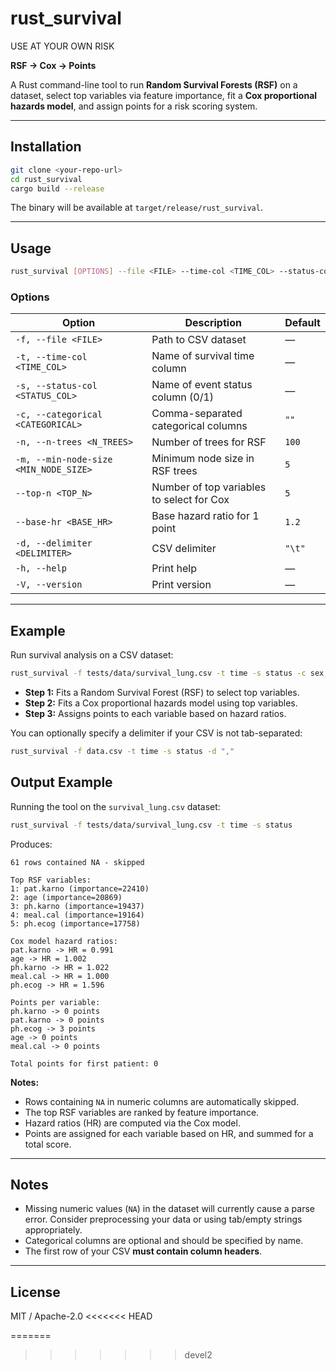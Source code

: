 # rust_survival

USE AT YOUR OWN RISK

**RSF → Cox → Points**  

A Rust command-line tool to run **Random Survival Forests (RSF)** on a dataset, select top variables via feature importance, fit a **Cox proportional hazards model**, and assign points for a risk scoring system.

---

## Installation

```bash
git clone <your-repo-url>
cd rust_survival
cargo build --release
```

The binary will be available at `target/release/rust_survival`.

---

## Usage

```bash
rust_survival [OPTIONS] --file <FILE> --time-col <TIME_COL> --status-col <STATUS_COL>
```

### Options

| Option | Description | Default |
|--------|-------------|---------|
| `-f, --file <FILE>` | Path to CSV dataset | — |
| `-t, --time-col <TIME_COL>` | Name of survival time column | — |
| `-s, --status-col <STATUS_COL>` | Name of event status column (0/1) | — |
| `-c, --categorical <CATEGORICAL>` | Comma-separated categorical columns | `""` |
| `-n, --n-trees <N_TREES>` | Number of trees for RSF | `100` |
| `-m, --min-node-size <MIN_NODE_SIZE>` | Minimum node size in RSF trees | `5` |
| `--top-n <TOP_N>` | Number of top variables to select for Cox | `5` |
| `--base-hr <BASE_HR>` | Base hazard ratio for 1 point | `1.2` |
| `-d, --delimiter <DELIMITER>` | CSV delimiter | `"\t"` |
| `-h, --help` | Print help | — |
| `-V, --version` | Print version | — |

---

## Example

Run survival analysis on a CSV dataset:

```bash
rust_survival -f tests/data/survival_lung.csv -t time -s status -c sex,rx -n 200 -m 10 --top-n 5 --base-hr 1.2
```

- **Step 1:** Fits a Random Survival Forest (RSF) to select top variables.  
- **Step 2:** Fits a Cox proportional hazards model using top variables.  
- **Step 3:** Assigns points to each variable based on hazard ratios.  

You can optionally specify a delimiter if your CSV is not tab-separated:

```bash
rust_survival -f data.csv -t time -s status -d ","
```

## Output Example

Running the tool on the `survival_lung.csv` dataset:

```bash
rust_survival -f tests/data/survival_lung.csv -t time -s status
```

Produces:

```
61 rows contained NA - skipped

Top RSF variables:
1: pat.karno (importance=22410)
2: age (importance=20869)
3: ph.karno (importance=19437)
4: meal.cal (importance=19164)
5: ph.ecog (importance=17758)

Cox model hazard ratios:
pat.karno -> HR = 0.991
age -> HR = 1.002
ph.karno -> HR = 1.022
meal.cal -> HR = 1.000
ph.ecog -> HR = 1.596

Points per variable:
ph.karno -> 0 points
pat.karno -> 0 points
ph.ecog -> 3 points
age -> 0 points
meal.cal -> 0 points

Total points for first patient: 0
```

**Notes:**

- Rows containing `NA` in numeric columns are automatically skipped.
- The top RSF variables are ranked by feature importance.
- Hazard ratios (HR) are computed via the Cox model.
- Points are assigned for each variable based on HR, and summed for a total score.

---

## Notes

- Missing numeric values (`NA`) in the dataset will currently cause a parse error. Consider preprocessing your data or using tab/empty strings appropriately.  
- Categorical columns are optional and should be specified by name.  
- The first row of your CSV **must contain column headers**.  

---

## License

MIT / Apache-2.0
<<<<<<< HEAD

=======
>>>>>>> devel2
